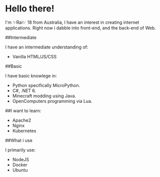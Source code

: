 # Hello there!

I'm ✨Rai✨ 18 from Australia, I have an interest in creating internet applications. Right now i dabble into front-end, and the back-end of Web. 

##Intermediate

I have an intermediate understanding of:
- Vanilla HTML/JS/CSS

##Basic

I have basic knowlege in:
- Python specifically MicroPython.
- C#, .NET 6.
- Minecraft modding using Java.
- OpenComputers programming via Lua.

##I want to learn:
- Apache2
- Nginx
- Kubernetes

##What i use

I primarily use:
- NodeJS
- Docker
- Ubuntu

